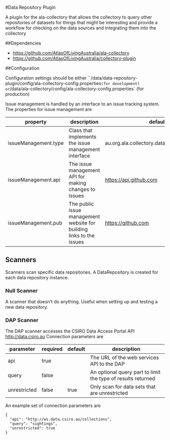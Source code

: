#Data Repository Plugin

A plugin for the ala-collectory that allows the collectory to query other repositories of datasets
for things that might be interesting and provide a workflow for checking on the data sources and
integrating them into the collectory

##Dependencies

* https://github.com/AtlasOfLivingAustralia/ala-collectory
* https://github.com/AtlasOfLivingAustralia/collectory-plugin

##Configuration

Configuration settings should be either
``/data/data-repository-plugin/config/ala-collectory-config.properties` (for development) or
`/data/ala-collectory/config/ala-collectory-config.properties` (for production)

Issue management is handled by an interface to an issue tracking system.
The properties for issue management are

| property | description | default |
| -------- | ----------- | ------- |
| issueManagement.type | Class that implements the issue management interface | au.org.ala.collectory.datarepo.issues.GitHub |
| issueManagement.api | The issue management API for making changes to issues |  https://api.github.com |
| issueManagement.pub | The public issue management website for building links to the issues | https://github.com |

## Scanners

Scanners scan specific data repositories.
A DataRepository is created for each data repository instance.

### Null Scanner

A scanner that doesn't do anything.
Useful when setting up and testing a new data repository.

### DAP Scanner

The DAP scanner accesses the CSIRO Data Access Portal API http://data.csiro.au
Connection parameters are

| parameter | required | default | description |
| --------- | -------- | ------- | ----------- |
| api | true | | The URL of the web services API to the DAP |
| query | false | | An optional query part to limit the type of results returned |
| unrestricted | false | true | Only scan for data sets that are unrestricted |

An example set of connection parameters are

    {
      "api": "http://ws.data.csiro.au/collections",
      "query": "sightings",
      "unrestricted": true
    }


